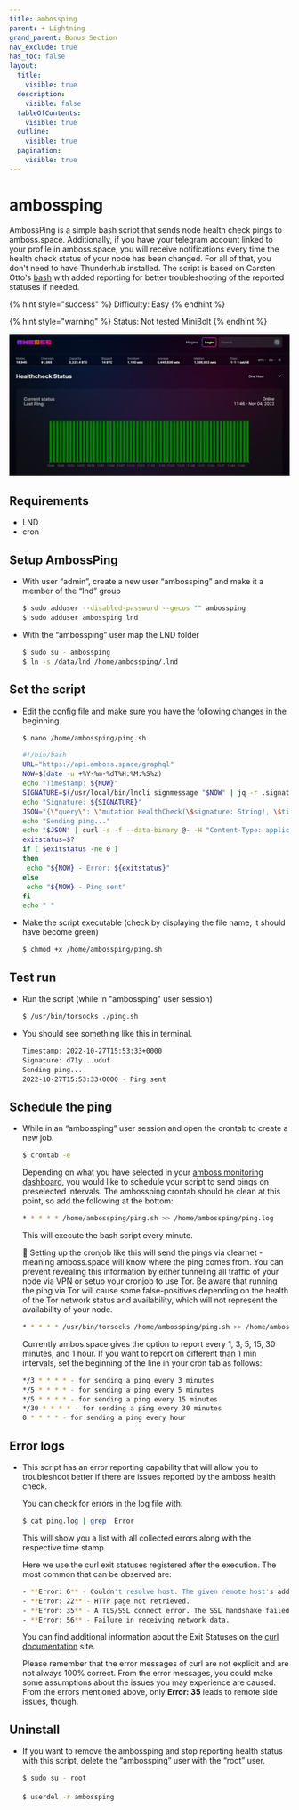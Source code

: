 ```yaml
---
title: ambossping
parent: + Lightning
grand_parent: Bonus Section
nav_exclude: true
has_toc: false
layout:
  title:
    visible: true
  description:
    visible: false
  tableOfContents:
    visible: true
  outline:
    visible: true
  pagination:
    visible: true
---
```


# ambossping

AmbossPing is a simple bash script that sends node health check pings to amboss.space. Additionally, if you have your telegram account linked to your profile in amboss.space, you will receive notifications every time the health check status of your node has been changed. For all of that, you don't need to have Thunderhub installed. The script is based on Carsten Otto's [bash](https://gist.github.com/C-Otto/cd5d7b0e67fc2e3e212cf13a558b101f) with added reporting for better troubleshooting of the reported statuses if needed.

{% hint style="success" %}
Difficulty: Easy
{% endhint %}

{% hint style="warning" %}
Status: Not tested MiniBolt
{% endhint %}

![](../../images/ambossping.jpg)

## Requirements

* LND
* cron

## Setup AmbossPing

*   With user “admin”, create a new user “ambossping” and make it a member of the “lnd” group

    ```sh
    $ sudo adduser --disabled-password --gecos "" ambossping
    $ sudo adduser ambossping lnd
    ```
*   With the “ambossping” user map the LND folder

    ```sh
    $ sudo su - ambossping
    $ ln -s /data/lnd /home/ambossping/.lnd
    ```

## Set the script

*   Edit the config file and make sure you have the following changes in the beginning.

    ```sh
    $ nano /home/ambossping/ping.sh
    ```

    ```sh
    #!/bin/bash
    URL="https://api.amboss.space/graphql"
    NOW=$(date -u +%Y-%m-%dT%H:%M:%S%z)
    echo "Timestamp: ${NOW}"
    SIGNATURE=$(/usr/local/bin/lncli signmessage "$NOW" | jq -r .signature)
    echo "Signature: ${SIGNATURE}"
    JSON="{\"query\": \"mutation HealthCheck(\$signature: String!, \$timestamp: String!) { healthCheck(signature: \$signature, timestamp: \$timestamp) }\", \"variables\": {\"signature\": \"$SIGNATURE\", \"timestamp\": \"$NOW\"}}"
    echo "Sending ping..."
    echo "$JSON" | curl -s -f --data-binary @- -H "Content-Type: application/json" -X POST --output /dev/null $URL
    exitstatus=$?
    if [ $exitstatus -ne 0 ]
    then
     echo "${NOW} - Error: ${exitstatus}"
    else
     echo "${NOW} - Ping sent"
    fi
    echo " "
    ```
*   Make the script executable (check by displaying the file name, it should have become green)

    ```sh
    $ chmod +x /home/ambossping/ping.sh
    ```

## Test run

*   Run the script (while in "ambossping" user session)

    ```sh
    $ /usr/bin/torsocks ./ping.sh
    ```
*   You should see something like this in terminal.

    ```sh
    Timestamp: 2022-10-27T15:53:33+0000
    Signature: d71y...uduf
    Sending ping...
    2022-10-27T15:53:33+0000 - Ping sent
    ```

## Schedule the ping

*   While in an “ambossping” user session and open the crontab to create a new job.

    ```sh
    $ crontab -e
    ```

    Depending on what you have selected in your [amboss monitoring dashboard](https://amboss.space/owner?page=monitoring), you would like to schedule your script to send pings on preselected intervals. The ambossping crontab should be clean at this point, so add the following at the bottom:

    ```sh
    * * * * * /home/ambossping/ping.sh >> /home/ambossping/ping.log
    ```

    This will execute the bash script every minute.

    🚨 Setting up the cronjob like this will send the pings via clearnet - meaning amboss.space will know where the ping comes from. You can prevent revealing this information by either tunneling all traffic of your node via VPN or setup your cronjob to use Tor. Be aware that running the ping via Tor will cause some false-positives depending on the health of the Tor network status and availability, which will not represent the availability of your node.

    ```sh
    * * * * * /usr/bin/torsocks /home/ambossping/ping.sh >> /home/ambossping/ping.log
    ```

    Currently ambos.space gives the option to report every 1, 3, 5, 15, 30 minutes, and 1 hour. If you want to report on different than 1 min intervals, set the beginning of the line in your cron tab as follows:

    ```sh
    */3 * * * * - for sending a ping every 3 minutes
    */5 * * * * - for sending a ping every 5 minutes
    */5 * * * * - for sending a ping every 15 minutes
    */30 * * * * - for sending a ping every 30 minutes
    0 * * * * - for sending a ping every hour
    ```

## Error logs

*   This script has an error reporting capability that will allow you to troubleshoot better if there are issues reported by the amboss health check.

    You can check for errors in the log file with:

    ```sh
    $ cat ping.log | grep  Error
    ```

    This will show you a list with all collected errors along with the respective time stamp.

    Here we use the curl exit statuses registered after the execution. The most common that can be observed are:

    ```sh
    - **Error: 6** - Couldn't resolve host. The given remote host's address was not resolved.
    - **Error: 22** - HTTP page not retrieved.
    - **Error: 35** - A TLS/SSL connect error. The SSL handshake failed.
    - **Error: 56** - Failure in receiving network data.
    ```

    You can find additional information about the Exit Statuses on the [curl documentation](https://everything.curl.dev/usingcurl/returns) site.

    Please remember that the error messages of curl are not explicit and are not always 100% correct. From the error messages, you could make some assumptions about the issues you may experience are caused. From the errors mentioned above, only **Error: 35** leads to remote side issues, though.

## Uninstall

*   If you want to remove the ambossping and stop reporting health status with this script, delete the “ambossping” user with the “root” user.

    ```sh
    $ sudo su - root

    $ userdel -r ambossping
    ```
